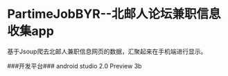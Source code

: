 # PartimeJobBYR--北邮人论坛兼职信息收集app

基于Jsoup爬去北邮人兼职信息网页的数据，汇聚起来在手机端进行显示。

###开发平台###
android studio 2.0 Preview 3b


